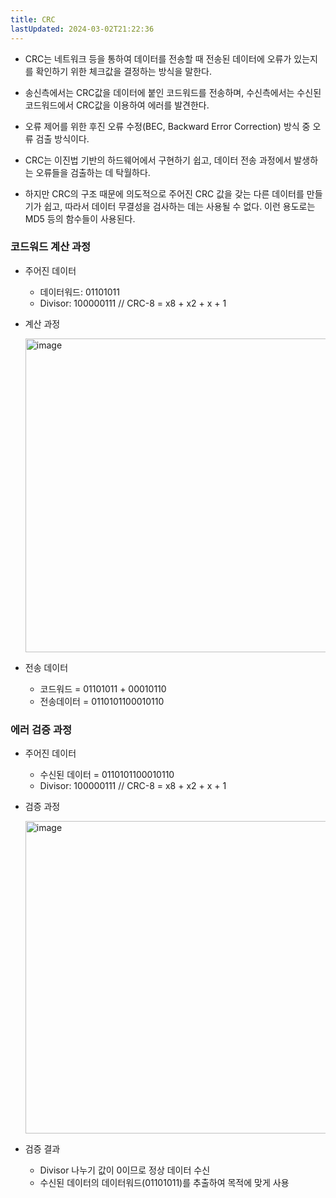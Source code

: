 ```yaml
---
title: CRC
lastUpdated: 2024-03-02T21:22:36
---
```


- CRC는 네트워크 등을 통하여 데이터를 전송할 때 전송된 데이터에 오류가 있는지를 확인하기 위한 체크값을 결정하는 방식을 말한다.

- 송신측에서는 CRC값을 데이터에 붙인 코드워드를 전송하며, 수신측에서는 수신된 코드워드에서 CRC값을 이용하여 에러를 발견한다.
- 오류 제어를 위한 후진 오류 수정(BEC, Backward Error Correction) 방식 중 오류 검출 방식이다.
- CRC는 이진법 기반의 하드웨어에서 구현하기 쉽고, 데이터 전송 과정에서 발생하는 오류들을 검출하는 데 탁월하다.
- 하지만 CRC의 구조 때문에 의도적으로 주어진 CRC 값을 갖는 다른 데이터를 만들기가 쉽고, 따라서 데이터 무결성을 검사하는 데는 사용될 수 없다. 이런 용도로는 MD5 등의 함수들이 사용된다.

### 코드워드 계산 과정

- 주어진 데이터
  - 데이터워드: 01101011
  - Divisor: 100000111 // CRC-8 = x8 + x2 + x + 1

- 계산 과정
  
    <img width="502" alt="image" src="https://github.com/rlaisqls/rlaisqls/assets/81006587/fef5d632-6de0-4aa3-9c7f-ec6e20652c6d">

- 전송 데이터
  - 코드워드 = 01101011 + 00010110
  - 전송데이터 = 0110101100010110

### 에러 검증 과정

- 주어진 데이터
  - 수신된 데이터 = 0110101100010110
  - Divisor: 100000111 // CRC-8 = x8 + x2 + x + 1

- 검증 과정
  
    <img width="500" alt="image" src="https://github.com/rlaisqls/rlaisqls/assets/81006587/f5ce1e1c-313e-42ab-b2c7-f72382683551">

- 검증 결과
  - Divisor 나누기 값이 0이므로 정상 데이터 수신
  - 수신된 데이터의 데이터워드(01101011)를 추출하여 목적에 맞게 사용